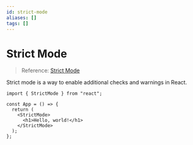 ```yaml
---
id: strict-mode
aliases: []
tags: []
---
```


# Strict Mode

> Reference: [Strict Mode](https://react.dev/reference/react/StrictMode)

Strict mode is a way to enable additional checks and warnings in React.

```tsx
import { StrictMode } from "react";

const App = () => {
  return (
    <StrictMode>
      <h1>Hello, world!</h1>
    </StrictMode>
  );
};
```
